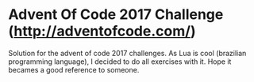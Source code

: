 # Advent Of Code 2017 Challenge (http://adventofcode.com/)

Solution for the advent of code 2017 challenges.
As Lua is cool (brazilian programming language),
I decided to do all exercises with it. Hope it
becames a good reference to someone.